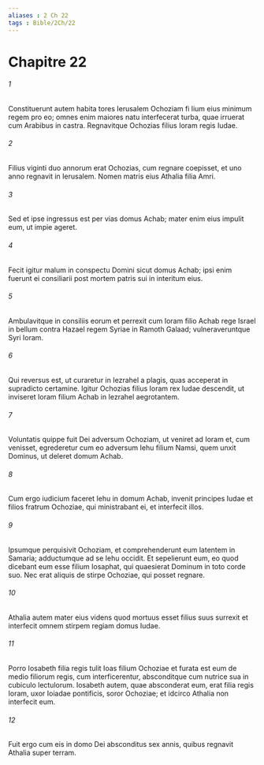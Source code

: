 ```yaml
---
aliases : 2 Ch 22
tags : Bible/2Ch/22
---
```


# Chapitre 22

###### 1
Constituerunt autem habita tores Ierusalem Ochoziam fi lium eius minimum regem pro eo; omnes enim maiores natu interfecerat turba, quae irruerat cum Arabibus in castra. Regnavitque Ochozias filius Ioram regis Iudae. 
###### 2
Filius viginti duo annorum erat Ochozias, cum regnare coepisset, et uno anno regnavit in Ierusalem. Nomen matris eius Athalia filia Amri. 
###### 3
Sed et ipse ingressus est per vias domus Achab; mater enim eius impulit eum, ut impie ageret. 
###### 4
Fecit igitur malum in conspectu Domini sicut domus Achab; ipsi enim fuerunt ei consiliarii post mortem patris sui in interitum eius. 
###### 5
Ambulavitque in consiliis eorum et perrexit cum Ioram filio Achab rege Israel in bellum contra Hazael regem Syriae in Ramoth Galaad; vulneraveruntque Syri Ioram. 
###### 6
Qui reversus est, ut curaretur in Iezrahel a plagis, quas acceperat in supradicto certamine. Igitur Ochozias filius Ioram rex Iudae descendit, ut inviseret Ioram filium Achab in Iezrahel aegrotantem. 
###### 7
Voluntatis quippe fuit Dei adversum Ochoziam, ut veniret ad Ioram et, cum venisset, egrederetur cum eo adversum Iehu filium Namsi, quem unxit Dominus, ut deleret domum Achab. 
###### 8
Cum ergo iudicium faceret Iehu in domum Achab, invenit principes Iudae et filios fratrum Ochoziae, qui ministrabant ei, et interfecit illos. 
###### 9
Ipsumque perquisivit Ochoziam, et comprehenderunt eum latentem in Samaria; adductumque ad se Iehu occidit. Et sepelierunt eum, eo quod dicebant eum esse filium Iosaphat, qui quaesierat Dominum in toto corde suo. Nec erat aliquis de stirpe Ochoziae, qui posset regnare. 
###### 10
Athalia autem mater eius videns quod mortuus esset filius suus surrexit et interfecit omnem stirpem regiam domus Iudae. 
###### 11
Porro Iosabeth filia regis tulit Ioas filium Ochoziae et furata est eum de medio filiorum regis, cum interficerentur, absconditque cum nutrice sua in cubiculo lectulorum. Iosabeth autem, quae absconderat eum, erat filia regis Ioram, uxor Ioiadae pontificis, soror Ochoziae; et idcirco Athalia non interfecit eum. 
###### 12
Fuit ergo cum eis in domo Dei absconditus sex annis, quibus regnavit Athalia super terram.
